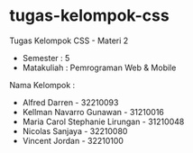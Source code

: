# tugas-kelompok-css

Tugas Kelompok CSS - Materi 2

- Semester : 5
- Matakuliah : Pemrograman Web & Mobile

Nama Kelompok :

- Alfred Darren - 32210093
- Kellman Navarro Gunawan - 31210016
- Maria Carol Stephanie Lirungan - 31210048
- Nicolas Sanjaya - 32210080
- Vincent Jordan - 32210100
